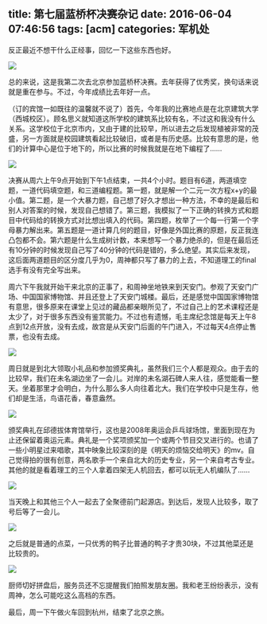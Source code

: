 title: 第七届蓝桥杯决赛杂记
date: 2016-06-04 07:46:56
tags: [acm]
categories: 军机处
---

反正最近不想干什么正经事，回忆一下这些东西也好。

<!-- more -->

![](/file/%E6%80%BB%E5%86%B3%E8%B5%9B.jpg)

总的来说，这是我第二次去北京参加蓝桥杯决赛。去年获得了优秀奖，换句话来说就是重在参与。不过，今年成绩比去年好一点。

（订的宾馆一如既往的温馨就不说了）首先，今年我的比赛地点是在北京建筑大学（西城校区）。顾名思义就知道这所学校的建筑系比较有名，不过这和我没有什么关系。这学校位于北京市内，又由于建的比较早，所以进去之后发现植被非常的茂盛，另一方面就是校园建筑看起比较破旧，或者是有历史感。比较有意思的是，他们的计算中心是位于地下的，所以比赛的时候我就是在地下编程了……

![](/file/%E5%8C%97%E4%BA%AC%E5%BB%BA%E7%AD%91%E7%A7%91%E6%8A%80%E5%A4%A7%E5%AD%A6.jpg)

决赛从周六上午9点开始到下午1点结束，一共4个小时。题目有6道，两道填空题，一道代码填空题，和三道编程题。第一题，就是解一个二元一次方程x+y的最小值。第二题，是一个大暴力题，自己想了好久才想出一种方法，不幸的是最后和别人对答案的时候，发现自己想错了。第三题，我模拟了一下正确的转换方式和题目中代码给的转换方式对比想出填入的代码。第四题，枚举了一个每一行第一个字母暴力解出来。第五题是一道计算几何的题目，好像是外国比赛的原题，反正我连凸包都不会。第六题是什么生成树计数，本来想写一个暴力绝杀的，但是在最后还有10分钟的时候发现自己写了40分钟的代码是错的，多么绝望。其实后来发现，这后面两道题目的区分度几乎为0，周神都只写了暴力的上去，不知道理工的final选手有没有完全写出来。

周六下午我就开始干来北京的正事了，和周神坐地铁来到天安门。参观了天安门广场、中国国家博物馆、并且还登上了天安门城楼。最后，还是感觉中国国家博物馆有意思，很多原来在课堂上见过的藏品都亲眼所见了，不过自己上的艺术课程还是太少了，对于很多东西没有鉴赏能力。不过也有遗憾，毛主席纪念馆是每天上午8点到12点开放，没有去成，故宫是从天安门后面的午门进入，不过每天4点停止售票，也没有去成。

![](/file/%E5%A4%A9%E5%AE%89%E9%97%A8%E5%9F%8E%E6%A5%BC.jpg)

周日就是到北大领取小礼品和参加颁奖典礼，虽然我们三个人都是观众。由于去的比较早，我们在未名湖边坐了一会儿。对岸的未名湖石碑人来人往，感觉能看一整天。坐着那里才会明白，为什么那么多人向往着北大。我们在学校中只是生存，他们却是生活，鸟语花香，春意盎然。

![](/file/%E6%9C%AA%E5%90%8D%E6%B9%96%E4%B8%80%E8%A7%92.jpg)

颁奖典礼在邱德拔体育馆举行，这也是2008年奥运会乒乓球场馆，里面到现在为止还保留着奥运元素。典礼是一个奖项颁奖加一个或两个节目交叉进行的。也请了一些小明星过来唱歌，其中映象比较深刻的是《明天的烦恼交给明天》的mv。自己觉得拍的很有创意，两名歌手一个来自北大的历史专业，另一个来自考古专业。其他的就是看着理工的三个人拿着四架无人机回去，都可以玩无人机编队了……

![](/file/%E5%8C%97%E5%A4%A7%E4%BD%93%E8%82%B2%E9%A6%86.jpg)

当天晚上和其他三个人一起去了全聚德前门起源店。到达后，发现人比较多，取了号后等了一会儿。

![](/file/%E5%85%A8%E8%81%9A%E5%BE%B7%E5%89%8D%E9%97%A8%E5%BA%97.jpg)

之后就是普通的点菜，一只优秀的鸭子比普通的鸭子才贵30块，不过其他菜还是比较贵的。

![](/file/%E5%8C%97%E4%BA%AC%E7%83%A4%E9%B8%AD.jpg)

厨师切好拼盘后，服务员还不忘提醒我们拍照发朋友圈。我和老王纷纷表示，没有周神，怎么可能吃这么高档的东西。

最后，周一下午做火车回到杭州，结束了北京之旅。
